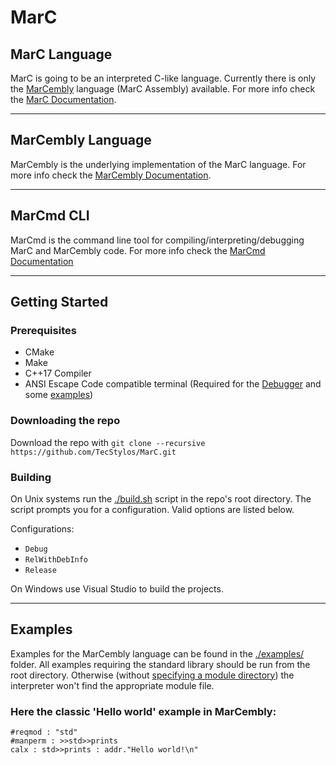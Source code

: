# MarC

## MarC Language
MarC is going to be an interpreted C-like language.
Currently there is only the [MarCembly](#MarCemblyLang) language (MarC Assembly) available.
For more info check the [MarC Documentation](./docs/MarC.md).
***
## MarCembly Language

MarCembly is the underlying implementation of the MarC language.
For more info check the [MarCembly Documentation](./docs/MarCembly.md).
***

## MarCmd CLI
MarCmd is the command line tool for compiling/interpreting/debugging MarC and MarCembly code.
For more info check the [MarCmd Documentation](./docs/MarCmd.md)
***

## Getting Started
### Prerequisites
 * CMake
 * Make
 * C++17 Compiler
 * ANSI Escape Code compatible terminal (Required for the [Debugger](./docs/MarCmd.md) and some [examples](./examples/))

### Downloading the repo
Download the repo with `git clone --recursive https://github.com/TecStylos/MarC.git`

### Building
On Unix systems run the [./build.sh](./build.sh) script in the repo's root directory.
The script prompts you for a configuration. Valid options are listed below.

Configurations:
 * `Debug`
 * `RelWithDebInfo`
 * `Release`

On Windows use Visual Studio to build the projects.
***

## Examples
Examples for the MarCembly language can be found in the [./examples/](./examples/) folder.
All examples requiring the standard library should be run from the root directory. Otherwise (without [specifying a module directory](./docs/MarCmd.md)) the interpreter won't find the appropriate module file.

### Here the classic 'Hello world' example in MarCembly:
```MarCembly
#reqmod : "std"
#manperm : >>std>>prints
calx : std>>prints : addr."Hello world!\n"
```
